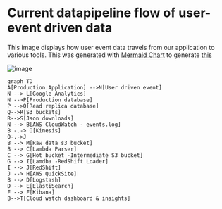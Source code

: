 # Current datapipeline flow of user-event driven data
This image displays how user event data travels from our application to various tools. This was generated with [Mermaid Chart](https://mermaidjs.github.io/) to generate [this](https://mermaidjs.github.io/mermaid-live-editor/#/view/eyJjb2RlIjoiZ3JhcGggVERcbkFbUHJvZHVjdGlvbiBBcHBsaWNhdGlvbl0gLS0-TltVc2VyIGRyaXZlbiBldmVudF1cbk4gLS0-IExbR29vZ2xlIEFuYWx5dGljc11cbk4gLS0-UFtQcm9kdWN0aW9uIGRhdGFiYXNlXVxuUCAtLT5RW1JlYWQgcmVwbGljYSBkYXRhYmFzZV1cblEtLT5SW1MzIGJ1Y2tldHNdXG5SLS0-U1tKc29uIGRvd25sb2Fkc11cbk4gLS0-IEJbQVdTIENsb3VkV2F0Y2ggLSBldmVudHMubG9nXVxuQiAtLi0-IE9bS2luZXNpc11cbk8tLi0-SlxuQiAtLT4gTVtSYXcgZGF0YSBzMyBidWNrZXRdXG5CIC0tPiBDW0xhbWJkYSBQYXJzZXJdXG5DIC0tPiBHW0hvdCBidWNrZXQgLUludGVybWVkaWF0ZSBTMyBidWNrZXRdXG5HIC0tPiBJW0xhbWRiYSAtUmVkU2hpZnQgTG9hZGVyXVxuSSAtLT4gSltSZWRTaGlmdF1cbkogLS0-IEhbQVdTIFF1aWNrU2l0ZV1cbkIgLS0-IERbTG9nc3Rhc2hdXG5EIC0tPiBFW0VsYXN0aVNlYXJjaF1cbkUgLS0-IEZbS2liYW5hXVxuQi0tPlRbQ2xvdWQgd2F0Y2ggZGFzaGJvYXJkICYgaW5zaWdodHNdXG4iLCJtZXJtYWlkIjp7InRoZW1lIjoiZGVmYXVsdCJ9fQ)

![image](https://user-images.githubusercontent.com/5840989/71732020-357f9a00-2e14-11ea-9019-95556012f6d7.png)

```
graph TD
A[Production Application] -->N[User driven event]
N --> L[Google Analytics]
N -->P[Production database]
P -->Q[Read replica database]
Q-->R[S3 buckets]
R-->S[Json downloads]
N --> B[AWS CloudWatch - events.log]
B -.-> O[Kinesis]
O-.->J
B --> M[Raw data s3 bucket]
B --> C[Lambda Parser]
C --> G[Hot bucket -Intermediate S3 bucket]
G --> I[Lamdba -RedShift Loader]
I --> J[RedShift]
J --> H[AWS QuickSite]
B --> D[Logstash]
D --> E[ElastiSearch]
E --> F[Kibana]
B-->T[Cloud watch dashboard & insights]

```
